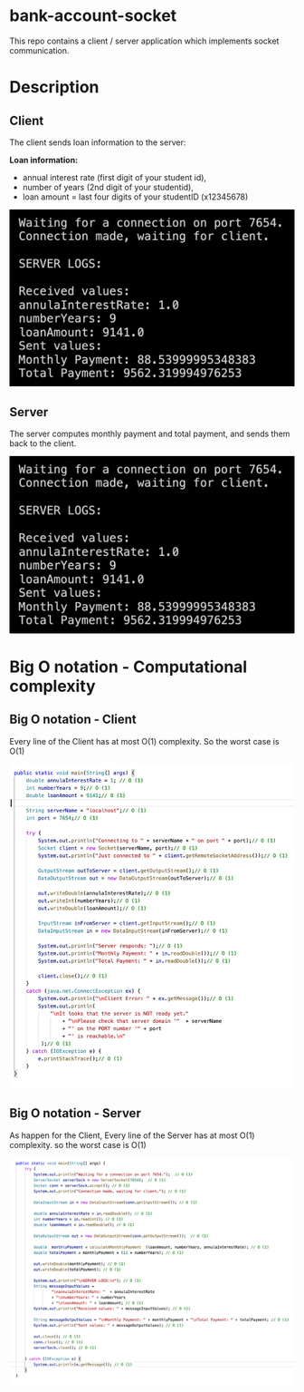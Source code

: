 # bank-account-socket

This repo contains a client / server application which implements socket communication.

# Description

## Client

The client sends loan information to the server:

**Loan information:**

- annual interest rate (first digit of your student id),
- number of years (2nd digit of your studentid),
- loan amount = last four digits of your studentID (x12345678)

![alt](./docs/app-preview-client.png)

## Server

The server computes monthly payment and total payment,
and sends them back to the client.

![alt](./docs/app-preview-client.png)

# Big O notation - Computational complexity

## Big O notation - Client

Every line of the Client has at most O(1) complexity.
So the worst case is O(1)

![alt](./docs/client_big_o.png)

## Big O notation - Server

As happen for the Client, Every line of the Server has at most O(1) complexity.
so the worst case is O(1)

![alt](./docs/server_big_o.png)
